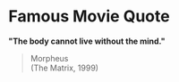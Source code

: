 # Famous Movie Quote

**"The body cannot live without the mind."**

> Morpheus\
> (The Matrix, 1999)

[Attempted By David Wilson for CIS256 on 10/28/2025]: #
[Written for Proper Review By Tim McMichael]: #